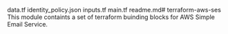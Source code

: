data.tf
identity_policy.json
inputs.tf
main.tf
readme.md# terraform-aws-ses
This module containts a set of terraform buinding blocks for AWS Simple Email Service.
